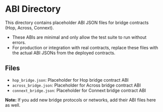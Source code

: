 # ABI Directory

This directory contains placeholder ABI JSON files for bridge contracts (Hop, Across, Connext).

- These ABIs are minimal and only allow the test suite to run without errors.
- For production or integration with real contracts, replace these files with the actual ABI JSONs from the deployed contracts.

## Files

- `hop_bridge.json`: Placeholder for Hop bridge contract ABI
- `across_bridge.json`: Placeholder for Across bridge contract ABI
- `connext_bridge.json`: Placeholder for Connext bridge contract ABI

**Note:** If you add new bridge protocols or networks, add their ABI files here as well.
